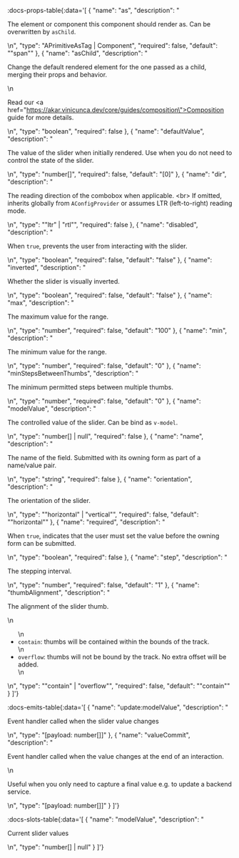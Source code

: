 <!-- This file was automatic generated. Do not edit it manually -->

:docs-props-table{:data='[
  {
    "name": "as",
    "description": "<p>The element or component this component should render as. Can be overwritten by <code>asChild</code>.</p>\n",
    "type": "APrimitiveAsTag | Component",
    "required": false,
    "default": "\"span\""
  },
  {
    "name": "asChild",
    "description": "<p>Change the default rendered element for the one passed as a child, merging their props and behavior.</p>\n<p>Read our <a href=\"https://akar.vinicunca.dev/core/guides/composition\">Composition</a> guide for more details.</p>\n",
    "type": "boolean",
    "required": false
  },
  {
    "name": "defaultValue",
    "description": "<p>The value of the slider when initially rendered. Use when you do not need to control the state of the slider.</p>\n",
    "type": "number[]",
    "required": false,
    "default": "[0]"
  },
  {
    "name": "dir",
    "description": "<p>The reading direction of the combobox when applicable. &lt;br&gt; If omitted, inherits globally from <code>AConfigProvider</code> or assumes LTR (left-to-right) reading mode.</p>\n",
    "type": "\"ltr\" | \"rtl\"",
    "required": false
  },
  {
    "name": "disabled",
    "description": "<p>When <code>true</code>, prevents the user from interacting with the slider.</p>\n",
    "type": "boolean",
    "required": false,
    "default": "false"
  },
  {
    "name": "inverted",
    "description": "<p>Whether the slider is visually inverted.</p>\n",
    "type": "boolean",
    "required": false,
    "default": "false"
  },
  {
    "name": "max",
    "description": "<p>The maximum value for the range.</p>\n",
    "type": "number",
    "required": false,
    "default": "100"
  },
  {
    "name": "min",
    "description": "<p>The minimum value for the range.</p>\n",
    "type": "number",
    "required": false,
    "default": "0"
  },
  {
    "name": "minStepsBetweenThumbs",
    "description": "<p>The minimum permitted steps between multiple thumbs.</p>\n",
    "type": "number",
    "required": false,
    "default": "0"
  },
  {
    "name": "modelValue",
    "description": "<p>The controlled value of the slider. Can be bind as <code>v-model</code>.</p>\n",
    "type": "number[] | null",
    "required": false
  },
  {
    "name": "name",
    "description": "<p>The name of the field. Submitted with its owning form as part of a name/value pair.</p>\n",
    "type": "string",
    "required": false
  },
  {
    "name": "orientation",
    "description": "<p>The orientation of the slider.</p>\n",
    "type": "\"horizontal\" | \"vertical\"",
    "required": false,
    "default": "\"horizontal\""
  },
  {
    "name": "required",
    "description": "<p>When <code>true</code>, indicates that the user must set the value before the owning form can be submitted.</p>\n",
    "type": "boolean",
    "required": false
  },
  {
    "name": "step",
    "description": "<p>The stepping interval.</p>\n",
    "type": "number",
    "required": false,
    "default": "1"
  },
  {
    "name": "thumbAlignment",
    "description": "<p>The alignment of the slider thumb.</p>\n<ul>\n<li><code>contain</code>: thumbs will be contained within the bounds of the track.</li>\n<li><code>overflow</code>: thumbs will not be bound by the track. No extra offset will be added.</li>\n</ul>\n",
    "type": "\"contain\" | \"overflow\"",
    "required": false,
    "default": "\"contain\""
  }
]'} 

:docs-emits-table{:data='[
  {
    "name": "update:modelValue",
    "description": "<p>Event handler called when the slider value changes</p>\n",
    "type": "[payload: number[]]"
  },
  {
    "name": "valueCommit",
    "description": "<p>Event handler called when the value changes at the end of an interaction.</p>\n<p>Useful when you only need to capture a final value e.g. to update a backend service.</p>\n",
    "type": "[payload: number[]]"
  }
]'} 

:docs-slots-table{:data='[
  {
    "name": "modelValue",
    "description": "<p>Current slider values</p>\n",
    "type": "number[] | null"
  }
]'} 
